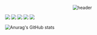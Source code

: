 <div align="center">
  
![header](https://capsule-render.vercel.app/api?type=wave&color=gradient&text=Josh&fontColor=000000&animation=fadeIn)
</div>

<img src="https://img.shields.io/badge/kotlin-7F52FF?style=for-the-badge&logo=kotlin&logoColor=white"> <img src="https://img.shields.io/badge/python-3776AB?style=for-the-badge&logo=python&logoColor=white"> <img src="https://img.shields.io/badge/java-007396?style=for-the-badge&logo=java&logoColor=white"> <img src="https://img.shields.io/badge/intelliJ-000000?style=for-the-badge&logo=intelliJ&logoColor=white"> <img src="https://img.shields.io/badge/android studio-3DDC84?style=for-the-badge&logo=android studio&logoColor=white">

![Anurag's GitHub stats](https://github-readme-stats.vercel.app/api?username=Jojunhyeong&show_icons=true&theme=radical)
